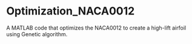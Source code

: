 # Optimization_NACA0012
A MATLAB code that optimizes the NACA0012 to create a high-lift airfoil using Genetic algorithm.
